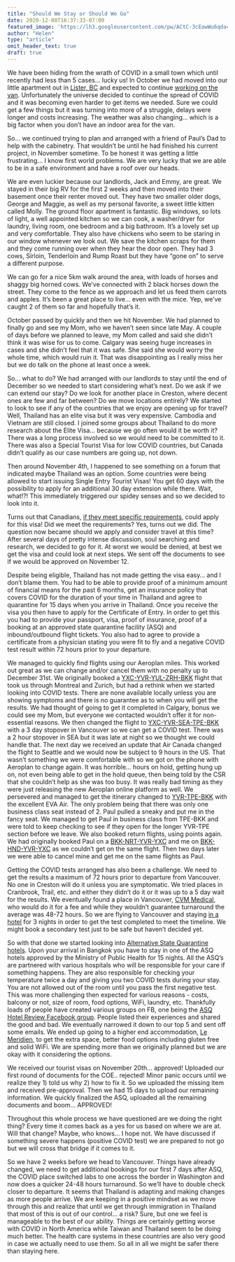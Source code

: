 ```yaml
---
title: "Should We Stay or Should We Go"
date: 2020-12-08T16:37:33-07:00
featured_image: 'https://lh3.googleusercontent.com/pw/ACtC-3cEowWu6qdacvjUzzGAKF7wlQ28TWNkg_Mp1ti_0Y3InqW6jI2KWHt5MgeNMyAIeIYI92KrUoX5CmNVPRc3JciBDgPwNqIMCP6xPeW2vNZAV3DUgB7etEtvd67KFXkh5wgkLlZD44kyxITzJLg6rkkdVw=w1343-h1007-no'
author: "Helen"
type: "article"
omit_header_text: true
draft: true
---
```

We have been hiding from the wrath of COVID in a small town which until recently had less than 5 cases… lucky us!  In October we had moved into our little apartment out in [Lister, BC](https://goo.gl/maps/WXhtKievYhPdXthN9) and expected to continue [working on the van](/van-life/). Unfortunately the universe decided to continue the spread of COVID and it was becoming even harder to get items we needed. Sure we could get a few things but it was turning into more of a struggle, delays were longer and costs increasing. The weather was also changing… which is a big factor when you don’t have an indoor area for the van.

So… we continued trying to plan and arranged with a friend of Paul’s Dad to help with the cabinetry.  That wouldn’t be until he had finished his current project, in November sometime. To be honest it was getting a little frustrating… I know first world problems. We are very lucky that we are able to be in a safe environment and have a roof over our heads.

We are even luckier because our landlords, Jack and Emmy, are great. We stayed in their big RV for the first 2 weeks and then moved into their basement once their renter moved out. They have two smaller older dogs, George and Maggie, as well as my personal favorite, a sweet little kitten called Molly. The ground floor apartment is fantastic. Big windows, so lots of light, a well appointed kitchen so we can cook, a washer/dryer for laundry, living room, one bedroom and a big bathroom. It’s a lovely set up and very comfortable. They also have chickens who seem to be staring in our window whenever we look out. We save the kitchen scraps for them and they come running over when they hear the door open. They had 3 cows, Sirloin, Tenderloin and Rump Roast but they have “gone on” to serve a different purpose. 

We can go for a nice 5km walk around the area, with loads of horses and shaggy big horned cows. We’ve connected with 2 black horses down the street. They come to the fence as we approach and let us feed them carrots and apples. It’s been a great place to live… even with the mice. Yep, we’ve caught 2 of them so far and hopefully that’s it.

October passed by quickly and then we hit November. We had planned to finally go and see my Mom, who we haven’t seen since late May. A couple of days before we planned to leave, my Mom called and said she didn’t think it was wise for us to come. Calgary was seeing huge increases in cases and she didn’t feel that it was safe. She said she would worry the whole time, which would ruin it. That was disappointing as I really miss her but we do talk on the phone at least once a week. 

So… what to do? We had arranged with our landlords to stay until the end of December so we needed to start considering what’s next. Do we ask if we can extend our stay? Do we look for another place in Creston, where decent ones are few and far between? Do we move locations entirely? We started to look to see if any of the countries that we enjoy are opening up for travel? Well, Thailand has an elite visa but it was very expensive.  Cambodia and Vietnam are still closed. I joined some groups about Thailand to do more research about the Elite Visa… because we go often would it be worth it? There was a long process involved so we would need to be committed to it. There was also a Special Tourist Visa for low COVID countries, but Canada didn’t qualify as our case numbers are going up, not down.

Then around November 4th, I happened to see something on a forum that indicated maybe Thailand was an option. Some countries were being allowed to start issuing Single Entry Tourist Visas!  You get 60 days with the possibility to apply for an additional 30 day extension while there. Wait, what!?!  This immediately triggered our spidey senses and so we decided to look into it. 

Turns out that Canadians, [if they meet specific requirements](http://www.thaiconsulatevancouver.ca/tourist-visa/), could apply for this visa! Did we meet the requirements? Yes, turns out we did. The question now became should we apply and consider travel at this time?  After several days of pretty intense discussion, soul searching and research, we decided to go for it. At worst we would be denied, at best we get the visa and could look at next steps. We sent off the documents to see if we would be approved on November 12.

Despite being eligible, Thailand has not made getting the visa easy… and I don’t blame them. You had to be able to provide proof of a minimum amount of financial means for the past 6 months, get an insurance policy that covers COVID for the duration of your time in Thailand and agree to quarantine for 15 days when you arrive in Thailand.  Once you receive the visa you then have to apply for the Certificate of Entry. In order to get this you had to provide your passport, visa, proof of insurance, proof of a booking at an approved state quarantine facility (ASQ) and inbound/outbound flight tickets. You also had to agree to provide a certificate from a physician stating you were fit to fly and a negative COVID test result within 72 hours prior to your departure.

We managed to quickly find flights using our Aeroplan miles. This worked out great as we can change and/or cancel them with no penalty up to December 31st.  We originally booked a [YXC-YVR-YUL-ZRH-BKK](http://www.gcmap.com/mapui?P=YXC-YVR-YUL-ZRH-BKK) flight that took us through Montreal and Zurich, but had a rethink when we started looking into COVID tests. There are none available locally unless you are showing symptoms and there is no guarantee as to when you will get the results.  We had thought of going to get it completed in Calgary, bonus we could see my Mom, but everyone we contacted wouldn’t offer it for non-essential reasons.  We then changed the flight to [YXC-YVR-SEA-TPE-BKK](http://www.gcmap.com/mapui?P=YXC-YVR-SEA-TPE-BKK) with a 3 day stopover in Vancouver so we can get a COVID test. There was a 2 hour stopover in SEA but it was late at night so we thought we could handle that. The next day we received an update that Air Canada changed the flight to Seattle and we would now be subject to 9 hours in the US. That wasn’t something we were comfortable with so we got on the phone with Aeroplan to change again. It was horrible… hours on hold, getting hung up on, not even being able to get in the hold queue, then being told by the CSR that she couldn’t help as she was too busy. It was really bad timing as they were just releasing the new Aeroplan online platform as well. We persevered and managed to get the itinerary changed to [YVR-TPE-BKK](http://www.gcmap.com/mapui?P=YVR-TPE-BKK) with the excellent EVA Air.  The only problem being that there was only one business class seat instead of 2. Paul pulled a sneaky and put me in the fancy seat. We managed to get Paul in business class from TPE-BKK and were told to keep checking to see if they open for the longer YVR-TPE section before we leave.  We also booked return flights, using points again. We had originally booked Paul on a [BKK-NRT-YVR-YXC](http://www.gcmap.com/mapui?P=BKK-NRT-YVR-YXC) and me on [BKK-HND-YVR-YXC](http://www.gcmap.com/mapui?P=BKK-HND-YVR-YXC) as we couldn’t get on the same flight.  Then two days later we were able to cancel mine and get me on the same flights as Paul. 

Getting the COVID tests arranged has also been a challenge. We need to get the results a maximum of 72 hours prior to departure from Vancouver.  No one in Creston will do it unless you are symptomatic. We tried places in Cranbrook, Trail, etc. and either they didn’t do it or it was up to a 5 day wait for the results. We eventually found a place in Vancouver, [CVM Medical](https://covid-medical.ca/), who would do it for a fee and while they wouldn’t guarantee turnaround the average was 48-72 hours. So we are flying to Vancouver and staying [in a hotel](https://g.page/MarriottYVR?share) for 3 nights in order to get the test completed to meet the timeline. We might book a secondary test just to be safe but haven’t decided yet.

So with that done we started looking into [Alternative State Quarantine hotels](https://thaiest.com/blog/list-of-alternative-state-quarantine-asq-hotels-thailand).  Upon your arrival in Bangkok you have to stay in one of the ASQ hotels approved by the Ministry of Public Health for 15 nights. All the ASQ’s are partnered with various hospitals who will be responsible for your care if something happens. They are also responsible for checking your temperature twice a day and giving you two COVID tests during your stay. You are not allowed out of the room until you pass the first negative test. This was more challenging then expected for various reasons - costs, balcony or not, size of room, food options, WiFi, laundry, etc. Thankfully loads of people have created various groups on FB, one being the [ASQ Hotel Review Facebook group](https://www.facebook.com/groups/1859391754195276).  People listed their experiences and shared the good and bad. We eventually narrowed it down to our top 5 and sent off some emails. We ended up going to a higher end accommodation, [Le Meridien](https://www.marriott.com/hotels/travel/bkkdm-le-meridien-bangkok/), to get the extra space, better food options including gluten free and solid WiFi. We are spending more than we originally planned but we are okay with it considering the options. 

We received our tourist visas on November 20th… approved! Uploaded our first round of documents for the COE.. rejected! Minor panic occurs until we realize they 1) told us why 2) how to fix it. So we uploaded the missing item and received pre-approval. Then we had 15 days to upload our remaining information. We quickly finalized the ASQ, uploaded all the remaining documents and boom… APPROVED! 

Throughout this whole process we have questioned are we doing the right thing?  Every time it comes back as a yes for us based on where we are at. Will that change? Maybe, who knows… I hope not. We have discussed if something severe happens (positive COVID test) we are prepared to not go but we will cross that bridge if it comes to it.

So we have 2 weeks before we head to Vancouver. Things have already changed, we need to get additional bookings for our first 7 days after ASQ, the COVID place switched labs to one across the border in Washington and now does a quicker 24-48 hours turnaround.  So we’ll have to double check closer to departure. It seems that Thailand is adapting and making changes as more people arrive. We are keeping in a positive mindset as we move through this and realize that until we get through immigration in Thailand that most of this is out of our control… a risk? Sure, but one we feel is manageable to the best of our ability.  Things are certainly getting worse with COVID in North America while Taiwan and Thailand seem to be doing much better.  The health care systems in these countries are also very good in case we actually need to use them.  So all in all we might be safer there than staying here.

